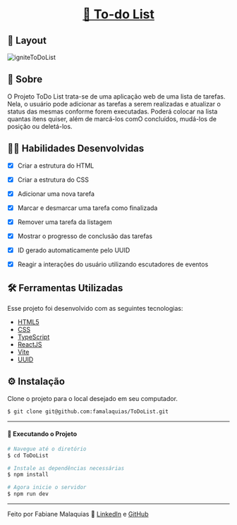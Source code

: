 <p align="center">
  <h1 align="center"><a href="https://todolist-iproject.netlify.app/">📜 To-do List </a></h1>
</p>

## 🎨 Layout

![igniteToDoList](https://github.com/famalaquias/ToDoList/assets/98343640/4edb3234-5f88-401a-b06f-bf9825048991)


## :page_with_curl: Sobre

O Projeto ToDo List trata-se de uma aplicação web de uma lista de tarefas. Nela, o usuário pode adicionar as tarefas a serem realizadas e atualizar o status das mesmas conforme forem executadas. Poderá colocar na lista quantas itens quiser, além de marcá-los comO concluídos, mudá-los de posição ou deletá-los.


## :man_technologist: Habilidades Desenvolvidas

- [x] Criar a estrutura do HTML
- [x] Criar a estrutura do CSS
- [x] Adicionar uma nova tarefa
- [x] Marcar e desmarcar uma tarefa como finalizada
- [x] Remover uma tarefa da listagem
- [x] Mostrar o progresso de conclusão das tarefas
- [x] ID gerado automaticamente pelo UUID 
- [x] Reagir a interações do usuário utilizando escutadores de eventos


## :hammer_and_wrench: Ferramentas Utilizadas

Esse projeto foi desenvolvido com as seguintes tecnologias:

- [HTML5](https://biblioteca.wiki/html5/)
- [CSS](https://developer.mozilla.org/pt-BR/docs/Learn/Getting_started_with_the_web/CSS_basics)
- [TypeScript](https://www.typescriptlang.org/)
- [ReactJS](https://react.dev/)
- [Vite](https://vitejs.dev/)
- [UUID](https://www.npmjs.com/package/uuid)


## ⚙ Instalação

Clone o projeto para o local desejado em seu computador.

```bash
$ git clone git@github.com:famalaquias/ToDoList.git
```

___

#### 🚧 Executando o Projeto

```bash
# Navegue até o diretório 
$ cd ToDoList

# Instale as dependências necessárias
$ npm install

# Agora inicie o servidor
$ npm run dev
```

---

Feito por Fabiane Malaquias :wave: [LinkedIn](https://www.linkedin.com/in/fabianemalaquias/) e [GitHub](https://github.com/famalaquias)
